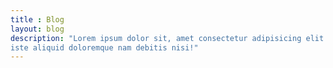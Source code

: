 ```yaml
---
title : Blog
layout: blog
description: "Lorem ipsum dolor sit, amet consectetur adipisicing elit. Quaerat illo impedit labore tempora reprehenderit
iste aliquid doloremque nam debitis nisi!"
---
```

